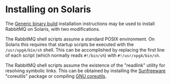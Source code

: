 <!--
Copyright (c) 2007-2023 VMware, Inc. or its affiliates.

All rights reserved. This program and the accompanying materials
are made available under the terms of the under the Apache License,
Version 2.0 (the "License”); you may not use this file except in compliance
with the License. You may obtain a copy of the License at

https://www.apache.org/licenses/LICENSE-2.0

Unless required by applicable law or agreed to in writing, software
distributed under the License is distributed on an "AS IS" BASIS,
WITHOUT WARRANTIES OR CONDITIONS OF ANY KIND, either express or implied.
See the License for the specific language governing permissions and
limitations under the License.
-->

# Installing on Solaris

The [Generic binary build](./install-generic-unix.html) installation instructions may be used to install
RabbitMQ on Solaris, with two modifications.


The RabbitMQ shell scripts assume a standard POSIX environment.
On Solaris this requires that startup scripts be executed with
the `/usr/xpg4/bin/sh` shell. This can
be accomplished by replacing the first line of each script
(which normally reads `#!/bin/sh`) with `#!/usr/xpg4/bin/sh`.

The RabbitMQ shell scripts assume the existence of the
"readlink" utility for resolving symbolic links. This can be
obtained by installing the
[Sunfreeware](http://www.sunfreeware.com/)
"coreutils" package or compiling
[GNU coreutils](http://www.gnu.org/software/coreutils/).
